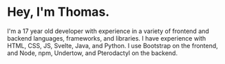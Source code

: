 # Hey, I'm Thomas.
I'm a 17 year old developer with experience in a variety of frontend and backend languages, frameworks, and libraries. I have experience with HTML, CSS, JS, Svelte, Java, and Python. I use Bootstrap on the frontend, and Node, npm, Undertow, and Pterodactyl on the backend.
